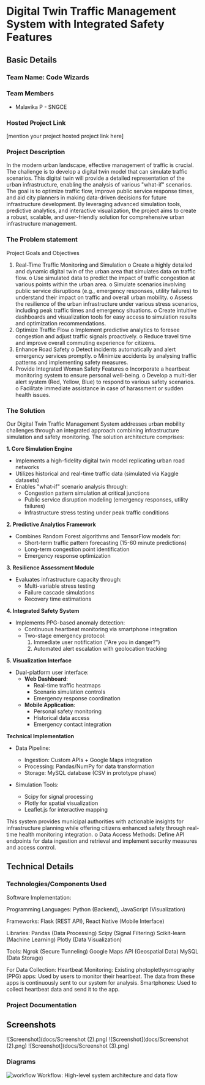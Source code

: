 # Digital Twin Traffic Management System with Integrated Safety Features

## Basic Details
### Team Name: Code Wizards

### Team Members
- Malavika P - SNGCE

### Hosted Project Link
[mention your project hosted project link here]

### Project Description
In the modern urban landscape, effective management of traffic is crucial. The challenge is to develop a digital twin model that can simulate traffic scenarios. This digital twin will provide a detailed representation of the urban infrastructure, enabling the analysis of various "what-if" scenarios. The goal is to optimize traffic flow, improve public service response times, and aid city planners in making data-driven decisions for future infrastructure development. By leveraging advanced simulation tools, predictive analytics, and interactive visualization, the project aims to create a robust, scalable, and user-friendly solution for comprehensive urban infrastructure management.

### The Problem statement
 Project Goals and Objectives
1.	Real-Time Traffic Monitoring and Simulation
o	Create a highly detailed and dynamic digital twin of the urban area that simulates data on traffic flow.
o	Use simulated data to predict the impact of traffic congestion at various points within the urban area.
o	Simulate scenarios involving public service disruptions (e.g., emergency responses, utility failures) to understand their impact on traffic and overall urban mobility.
o	Assess the resilience of the urban infrastructure under various stress scenarios, including peak traffic times and emergency situations.
o	Create intuitive dashboards and visualization tools for easy access to simulation results and optimization recommendations.
3.	Optimize Traffic Flow
o	Implement predictive analytics to foresee congestion and adjust traffic signals proactively.
o	Reduce travel time and improve overall commuting experience for citizens.
5.	Enhance Road Safety
o	Detect incidents automatically and alert emergency services promptly.
o	Minimize accidents by analysing traffic patterns and implementing safety measures.
7.	Provide Integrated Woman Safety Features
o	Incorporate a heartbeat monitoring system to ensure personal well-being.
o	Develop a multi-tier alert system (Red, Yellow, Blue) to respond to various safety scenarios.
o	Facilitate immediate assistance in case of harassment or sudden health issues.




### The Solution

Our Digital Twin Traffic Management System addresses urban mobility challenges through an integrated approach combining infrastructure simulation and safety monitoring. The solution architecture comprises:

**1. Core Simulation Engine**  
- Implements a high-fidelity digital twin model replicating urban road networks  
- Utilizes historical and real-time traffic data (simulated via Kaggle datasets)  
- Enables "what-if" scenario analysis through:  
  - Congestion pattern simulation at critical junctions  
  - Public service disruption modeling (emergency responses, utility failures)  
  - Infrastructure stress testing under peak traffic conditions  

**2. Predictive Analytics Framework**  
- Combines Random Forest algorithms and TensorFlow models for:  
  - Short-term traffic pattern forecasting (15-60 minute predictions)  
  - Long-term congestion point identification  
  - Emergency response optimization  

**3. Resilience Assessment Module**  
- Evaluates infrastructure capacity through:  
  - Multi-variable stress testing  
  - Failure cascade simulations  
  - Recovery time estimations  

**4. Integrated Safety System**  
- Implements PPG-based anomaly detection:  
  - Continuous heartbeat monitoring via smartphone integration  
  - Two-stage emergency protocol:  
    1. Immediate user notification ("Are you in danger?")  
    2. Automated alert escalation with geolocation tracking  

**5. Visualization Interface**  
- Dual-platform user interface:  
  - **Web Dashboard**:  
    - Real-time traffic heatmaps  
    - Scenario simulation controls  
    - Emergency response coordination  
  - **Mobile Application**:  
    - Personal safety monitoring  
    - Historical data access  
    - Emergency contact integration  

**Technical Implementation**  
- Data Pipeline:  
  - Ingestion: Custom APIs + Google Maps integration  
  - Processing: Pandas/NumPy for data transformation  
  - Storage: MySQL database (CSV in prototype phase)  

- Simulation Tools:  
  - Scipy for signal processing  
  - Plotly for spatial visualization  
  - Leaflet.js for interactive mapping  

This system provides municipal authorities with actionable insights for infrastructure planning while offering citizens enhanced safety through real-time health monitoring integration.
o	Data Access Methods: Define API endpoints for data ingestion and retrieval and implement security measures and access control.


## Technical Details
### Technologies/Components Used
Software Implementation:

Programming Languages: Python (Backend), JavaScript (Visualization)

Frameworks: Flask (REST API), React Native (Mobile Interface)

Libraries:
Pandas (Data Processing)
Scipy (Signal Filtering)
Scikit-learn (Machine Learning)
Plotly (Data Visualization)

Tools:
Ngrok (Secure Tunneling)
Google Maps API (Geospatial Data)
MySQL (Data Storage)

For Data Collection:
Heartbeat Monitoring:
Existing photoplethysmography (PPG) apps: Used by users to monitor their heartbeat. The data from these apps is continuously sent to our system for analysis.
Smartphones: Used to collect heartbeat data and send it to the app.

### Project Documentation
## Screenshots
![Screenshot](docs/Screenshot (2).png)
![Screenshot](docs/Screenshot (2).png) 
![Screenshot](docs/Screenshot (3).png) 

### Diagrams
![workflow](/path-to-image/workflow_diagram.png) Workflow: High-level system architecture and data flow
